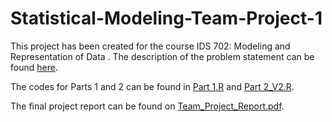 # Statistical-Modeling-Team-Project-1

This project has been created for the course IDS 702: Modeling and Representation of Data . The description of the problem statement can be found [here](https://ids702-f21.olanrewajuakande.com/project/team-project-01.html).

The codes for Parts 1 and 2 can be found in [Part 1.R](https://github.com/aimanh22/Statistical-Modeling-Team-Project-1/blob/master/Part%201.R) and [Part 2_V2.R](https://github.com/aimanh22/Statistical-Modeling-Team-Project-1/blob/master/Part%202_v2.R).

The final project report can be found on [Team_Project_Report.pdf](https://github.com/aimanh22/Statistical-Modeling-Team-Project-1/blob/master/Team_Project_Report.pdf).
